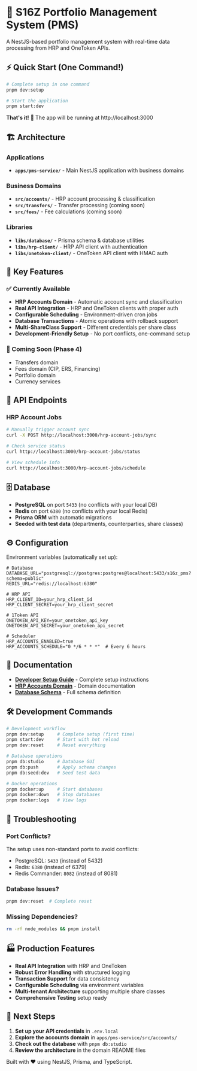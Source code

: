 # 🚀 S16Z Portfolio Management System (PMS)

A NestJS-based portfolio management system with real-time data processing from HRP and OneToken APIs.

## ⚡ Quick Start (One Command!)

```bash
# Complete setup in one command
pnpm dev:setup

# Start the application
pnpm start:dev
```

**That's it!** 🎉 The app will be running at http://localhost:3000

## 🏗️ Architecture

### Applications
- **`apps/pms-service/`** - Main NestJS application with business domains

### Business Domains
- **`src/accounts/`** - HRP account processing & classification
- **`src/transfers/`** - Transfer processing (coming soon)
- **`src/fees/`** - Fee calculations (coming soon)

### Libraries
- **`libs/database/`** - Prisma schema & database utilities
- **`libs/hrp-client/`** - HRP API client with authentication
- **`libs/onetoken-client/`** - OneToken API client with HMAC auth

## 🌟 Key Features

### ✅ Currently Available
- **HRP Accounts Domain** - Automatic account sync and classification
- **Real API Integration** - HRP and OneToken clients with proper auth
- **Configurable Scheduling** - Environment-driven cron jobs
- **Database Transactions** - Atomic operations with rollback support
- **Multi-ShareClass Support** - Different credentials per share class
- **Development-Friendly Setup** - No port conflicts, one-command setup

### 🚧 Coming Soon (Phase 4)
- Transfers domain
- Fees domain (CIP, ERS, Financing)
- Portfolio domain
- Currency services

## 🔌 API Endpoints

### HRP Account Jobs
```bash
# Manually trigger account sync
curl -X POST http://localhost:3000/hrp-account-jobs/sync

# Check service status
curl http://localhost:3000/hrp-account-jobs/status

# View schedule info
curl http://localhost:3000/hrp-account-jobs/schedule
```

## 🗄️ Database

- **PostgreSQL** on port `5433` (no conflicts with your local DB)
- **Redis** on port `6380` (no conflicts with your local Redis)
- **Prisma ORM** with automatic migrations
- **Seeded with test data** (departments, counterparties, share classes)

## ⚙️ Configuration

Environment variables (automatically set up):
```env
# Database
DATABASE_URL="postgresql://postgres:postgres@localhost:5433/s16z_pms?schema=public"
REDIS_URL="redis://localhost:6380"

# HRP API
HRP_CLIENT_ID=your_hrp_client_id
HRP_CLIENT_SECRET=your_hrp_client_secret

# 1Token API
ONETOKEN_API_KEY=your_onetoken_api_key
ONETOKEN_API_SECRET=your_onetoken_api_secret

# Scheduler
HRP_ACCOUNTS_ENABLED=true
HRP_ACCOUNTS_SCHEDULE="0 */6 * * *"  # Every 6 hours
```

## 📖 Documentation

- **[Developer Setup Guide](./DEVELOPER_SETUP.md)** - Complete setup instructions
- **[HRP Accounts Domain](./apps/pms-service/src/accounts/README.md)** - Domain documentation
- **[Database Schema](./libs/database/prisma/schema.prisma)** - Full schema definition

## 🛠️ Development Commands

```bash
# Development workflow
pnpm dev:setup     # Complete setup (first time)
pnpm start:dev     # Start with hot reload
pnpm dev:reset     # Reset everything

# Database operations
pnpm db:studio     # Database GUI
pnpm db:push       # Apply schema changes
pnpm db:seed:dev   # Seed test data

# Docker operations
pnpm docker:up     # Start databases
pnpm docker:down   # Stop databases
pnpm docker:logs   # View logs
```

## 🔧 Troubleshooting

### Port Conflicts?
The setup uses non-standard ports to avoid conflicts:
- PostgreSQL: `5433` (instead of 5432)
- Redis: `6380` (instead of 6379)
- Redis Commander: `8082` (instead of 8081)

### Database Issues?
```bash
pnpm dev:reset  # Complete reset
```

### Missing Dependencies?
```bash
rm -rf node_modules && pnpm install
```

## 🏭 Production Features

- **Real API Integration** with HRP and OneToken
- **Robust Error Handling** with structured logging
- **Transaction Support** for data consistency
- **Configurable Scheduling** via environment variables
- **Multi-tenant Architecture** supporting multiple share classes
- **Comprehensive Testing** setup ready

## 🚀 Next Steps

1. **Set up your API credentials** in `.env.local`
2. **Explore the accounts domain** in `apps/pms-service/src/accounts/`
3. **Check out the database** with `pnpm db:studio`
4. **Review the architecture** in the domain README files

Built with ❤️ using NestJS, Prisma, and TypeScript.